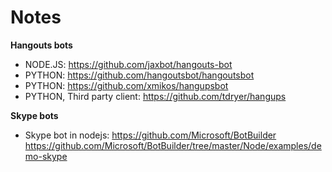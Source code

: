 # Notes
**Hangouts bots**
* NODE.JS: https://github.com/jaxbot/hangouts-bot
* PYTHON: https://github.com/hangoutsbot/hangoutsbot
* PYTHON: https://github.com/xmikos/hangupsbot
* PYTHON, Third party client: https://github.com/tdryer/hangups

**Skype bots**
* Skype bot in nodejs: https://github.com/Microsoft/BotBuilder https://github.com/Microsoft/BotBuilder/tree/master/Node/examples/demo-skype 